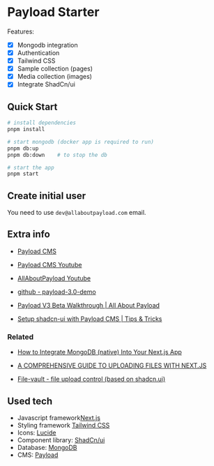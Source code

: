 # Payload Starter

Features:

- [x] Mongodb integration
- [x] Authentication
- [x] Tailwind CSS
- [x] Sample collection (pages)
- [x] Media collection (images)
- [x] Integrate ShadCn/ui

## Quick Start

```bash
# install dependencies
pnpm install

# start mongodb (docker app is required to run)
pnpm db:up
pnpm db:down    # to stop the db

# start the app
pnpm start
```

## Create initial user

You need to use `dev@allaboutpayload.com` email.

## Extra info

- [Payload CMS](https://payloadcms.com/)

- [Payload CMS Youtube](https://www.youtube.com/@payloadcms/playlists)

- [AllAboutPayload Youtube](https://www.youtube.com/@AllAboutPayload/playlists)

- [github - payload-3.0-demo](https://github.com/payloadcms/payload-3.0-demo)

- [Payload V3 Beta Walkthrough | All About Payload](https://www.youtube.com/watch?v=-tahyDUpPKI)

- [Setup shadcn-ui with Payload CMS | Tips & Tricks](https://www.youtube.com/watch?v=8NNyVkdb9pM)

### Related

- [How to Integrate MongoDB (native) Into Your Next.js App](https://www.mongodb.com/developer/languages/javascript/nextjs-with-mongodb/)

- [A COMPREHENSIVE GUIDE TO UPLOADING FILES WITH NEXT.JS](https://www.blog.brightcoding.dev/2024/02/18/a-comprehensive-guide-to-uploading-files-with-next-js/)
- [File-vault - file upload control (based on shadcn.ui)](https://github.com/ManishBisht777/file-vault/tree/master)

## Used tech

- Javascript framework[Next.js](https://nextjs.org/)
- Styling framework [Tailwind CSS](https://tailwindcss.com/)
- Icons: [Lucide](https://lucide.dev/icons/)
- Component library: [ShadCn/ui](https://shadcn-ui.vercel.app/)
- Database: [MongoDB](https://www.mongodb.com/)
- CMS: [Payload](https://payloadcms.com/)
